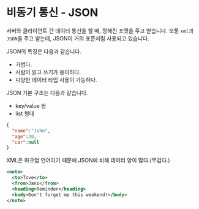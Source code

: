# 비동기 통신 - JSON

서버와 클라이언트 간 데이터 통신을 할 때, 정해진 포맷을 주고 받습니다. 보통 `xml`과 `JSON`을 주고 받는데, JSON이 거의 표준처럼 사용되고 있습니다.

JSON의 특징은 다음과 같습니다.

- 가볍다.
- 사람이 읽고 쓰기가 용이하다.
- 다양한 데이터 타입 사용이 가능하다.

JSON 기본 구조는 다음과 같습니다.

- key/value 쌍
- list 형태

```json
{
  "name":"John",
  "age":30,
  "car":null
}
```

XML은 마크업 언어이기 때문에 JSON에 비해 데이터 양이 많다.(무겁다.)
```xml
<note>
  <to>Tove</to>
  <from>Jani</from>
  <heading>Reminder</heading>
  <body>Don't forget me this weekend!</body>
</note>
```